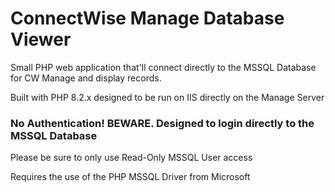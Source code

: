# ConnectWise Manage Database Viewer

Small PHP web application that'll connect directly to the MSSQL Database for CW Manage and display records.

Built with PHP 8.2.x designed to be run on IIS directly on the Manage Server

### No Authentication! BEWARE. Designed to login directly to the MSSQL Database

Please be sure to only use Read-Only MSSQL User access


Requires the use of the PHP MSSQL Driver from Microsoft

